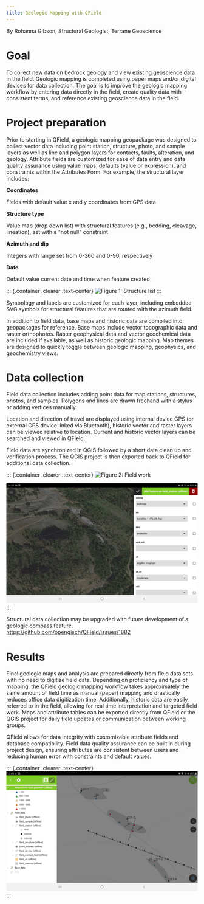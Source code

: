 ```yaml
---
title: Geologic Mapping with QField
---
```


By Rohanna Gibson, Structural Geologist, Terrane Geoscience

Goal
====

To collect new data on bedrock geology and view existing geoscience data
in the field. Geologic mapping is completed using paper maps and/or
digital devices for data collection. The goal is to improve the geologic
mapping workflow by entering data directly in the field, create quality
data with consistent terms, and reference existing geoscience data in
the field.

Project preparation
===================

Prior to starting in QField, a geologic mapping geopackage was designed
to collect vector data including point station, structure, photo, and
sample layers as well as line and polygon layers for contacts, faults,
alteration, and geology. Attribute fields are customized for ease of
data entry and data quality assurance using value maps, defaults (value
or expression), and constraints within the Attributes Form. For example,
the structural layer includes:

**Coordinates**

Fields with default value x and y coordinates from GPS data

**Structure type**

Value map (drop down list) with structural features (e.g., bedding,
cleavage, lineation), set with a "not null" constraint

**Azimuth and dip**

Integers with range set from 0-360 and 0-90, respectively

**Date**

Default value current date and time when feature created

::: {.container .clearer .text-center}
![Figure 1: Structure
list](../../assets/images/geologic_structure_list.png)
:::

Symbology and labels are customized for each layer, including embedded
SVG symbols for structural features that are rotated with the azimuth
field.

In addition to field data, base maps and historic data are compiled into
geopackages for reference. Base maps include vector topographic data and
raster orthophotos. Raster geophysical data and vector geochemical data
are included if available, as well as historic geologic mapping. Map
themes are designed to quickly toggle between geologic mapping,
geophysics, and geochemistry views.

Data collection
===============

Field data collection includes adding point data for map stations,
structures, photos, and samples. Polygons and lines are drawn freehand
with a stylus or adding vertices manually.

Location and direction of travel are displayed using internal device GPS
(or external GPS device linked via Bluetooth), historic vector and
raster layers can be viewed relative to location. Current and historic
vector layers can be searched and viewed in QField.

Field data are synchronized in QGIS followed by a short data clean up
and verification process. The QGIS project is then exported back to
QField for additional data collection.

::: {.container .clearer .text-center}
![Figure 2: Field work](../../assets/images/geologic_field.png)

![Figure 3: QField form](../../assets/images/geologic_station_qf.jpg)
:::

Structural data collection may be upgraded with future development of a
geologic compass feature.
<https://github.com/opengisch/QField/issues/1882>

Results
=======

Final geologic maps and analysis are prepared directly from field data
sets with no need to digitize field data. Depending on proficiency and
type of mapping, the QField geologic mapping workflow takes
approximately the same amount of field time as manual (paper) mapping
and drastically reduces office data digitization time. Additionally,
historic data are easily referred to in the field, allowing for real
time interpretation and targeted field work. Maps and attribute tables
can be exported directly from QField or the QGIS project for daily field
updates or communication between working groups.

QField allows for data integrity with customizable attribute fields and
database compatibility. Field data quality assurance can be built in
during project design, ensuring attributes are consistent between users
and reducing human error with constraints and default values.

::: {.container .clearer .text-center}
![Figure 2: Map result](../../assets/images/geologic_map.jpg)
:::
